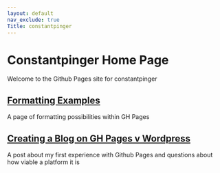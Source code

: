 ```yaml
---
layout: default
nav_exclude: true
Title: constantpinger
---
```


# Constantpinger Home Page
Welcome to the Github Pages site for constantpinger


## [Formatting Examples](./github/formatting.md)
A page of formatting possibilities within GH Pages


## [Creating a Blog on GH Pages v Wordpress](./GH_pages.md)
A post about my first experience with Github Pages and questions about how viable a platform it is
